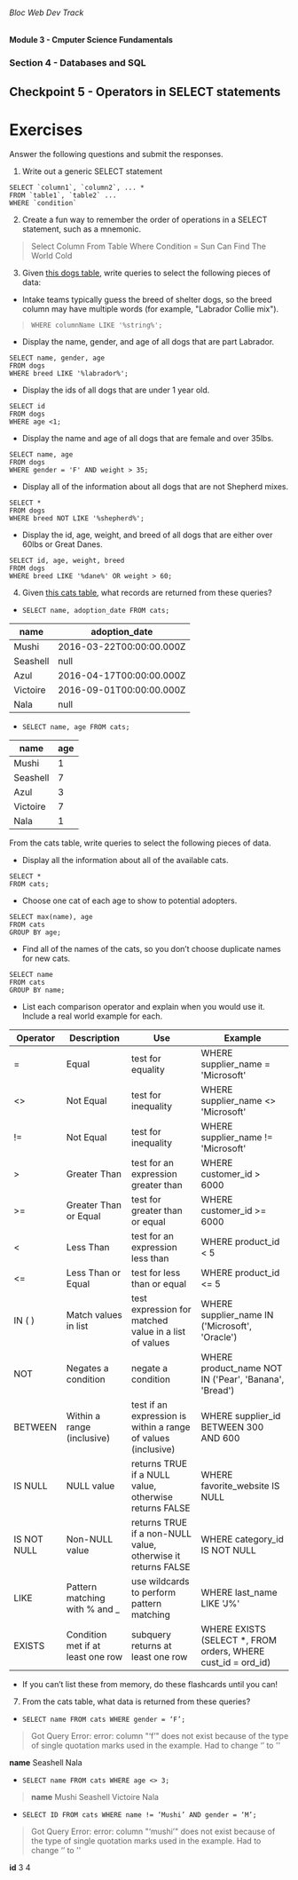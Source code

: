 ###### Bloc Web Dev Track
#### Module 3 - Cmputer Science Fundamentals
### Section 4 - Databases and SQL
## Checkpoint 5 - Operators in SELECT statements

# Exercises
Answer the following questions and submit the responses.

1. Write out a generic SELECT statement
```
SELECT `column1`, `column2`, ... *
FROM `table1`, `table2` ...
WHERE `condition`
```

2. Create a fun way to remember the order of operations in a SELECT statement, such as a mnemonic.
> Select Column From Table Where Condition = Sun Can Find The World Cold

3. Given [this dogs table](https://www.db-fiddle.com/f/kvD6xZQ14vRbpPe5muA92L/0), write queries to select the following pieces of data:

- Intake teams typically guess the breed of shelter dogs, so the breed column may have multiple words (for example, "Labrador Collie mix").
> `WHERE columnName LIKE '%string%';`

- Display the name, gender, and age of all dogs that are part Labrador.
```
SELECT name, gender, age
FROM dogs
WHERE breed LIKE '%labrador%';
```
- Display the ids of all dogs that are under 1 year old.
```
SELECT id
FROM dogs
WHERE age <1;
```
- Display the name and age of all dogs that are female and over 35lbs.
```
SELECT name, age
FROM dogs
WHERE gender = 'F' AND weight > 35;
```
- Display all of the information about all dogs that are not Shepherd mixes.
```
SELECT *
FROM dogs
WHERE breed NOT LIKE '%shepherd%';
```
- Display the id, age, weight, and breed of all dogs that are either over 60lbs or Great Danes.
```
SELECT id, age, weight, breed
FROM dogs
WHERE breed LIKE '%dane%' OR weight > 60;
```

4. Given [this cats table](https://www.db-fiddle.com/f/55ePhx9NLn7PzdGnebFaG7/0), what records are returned from these queries?

- `SELECT name, adoption_date FROM cats;`

|name | adoption_date |
|-----|-----|
|Mushi | 2016-03-22T00:00:00.000Z |
|Seashell|null|
|Azul|2016-04-17T00:00:00.000Z|
|Victoire|2016-09-01T00:00:00.000Z|
|Nala|null|

- `SELECT name, age FROM cats;`

|name|age|
|----|----|
|Mushi|1|
|Seashell|7|
|Azul|3|
|Victoire|7|
|Nala|1|

From the cats table, write queries to select the following pieces of data.

- Display all the information about all of the available cats.
```
SELECT *
FROM cats;
```
- Choose one cat of each age to show to potential adopters.
```
SELECT max(name), age
FROM cats
GROUP BY age;
```
- Find all of the names of the cats, so you don’t choose duplicate names for new cats.
```
SELECT name
FROM cats
GROUP BY name;
```
- List each comparison operator and explain when you would use it. Include a real world example for each.

|Operator | Description | Use | Example |
|-----|-----|-----|-----|
|=|Equal| test for equality | WHERE supplier_name = 'Microsoft' |
|<>|Not Equal| test for inequality  | WHERE supplier_name <> 'Microsoft' |
|!=|Not Equal| test for inequality  | WHERE supplier_name != 'Microsoft' |
|>|Greater Than| test for an expression greater than  | WHERE customer_id > 6000  |
|>=|Greater Than or Equal| test for greater than or equal  | WHERE customer_id >= 6000 |
|<|Less Than| test for an expression less than | WHERE product_id < 5  |
|<=|Less Than or Equal| test for less than or equal  | WHERE product_id <= 5|
|IN ( )|Match values in list| test expression for matched value in a list of values | WHERE supplier_name IN ('Microsoft', 'Oracle')  |
|NOT|Negates a condition| negate a condition | WHERE product_name NOT IN ('Pear', 'Banana', 'Bread') |
|BETWEEN|Within a range (inclusive)| test if an expression is within a range of values (inclusive)  | WHERE supplier_id BETWEEN 300 AND 600 |
|IS NULL| NULL value| returns TRUE if a NULL value, otherwise returns FALSE | WHERE favorite_website IS NULL|
|IS NOT NULL|Non-NULL value| returns TRUE if a non-NULL value, otherwise it returns FALSE | WHERE category_id IS NOT NULL  |
|LIKE|Pattern matching with % and _|  use wildcards to perform pattern matching  | WHERE last_name LIKE 'J%'  |
|EXISTS|Condition met if at least one row| subquery returns at least one row  | WHERE EXISTS (SELECT *, FROM orders, WHERE cust_id = ord_id) |

- If you can’t list these from memory, do these flashcards until you can!

7. From the cats table, what data is returned from these queries?
- `SELECT name FROM cats WHERE gender = ‘F’;`
> Got Query Error: error: column "‘f’" does not exist because of the type of single quotation marks used in the example.  Had to change ‘’ to ''

**name**
Seashell
Nala
- `SELECT name FROM cats WHERE age <> 3;`
> **name**
Mushi
Seashell
Victoire
Nala
- `SELECT ID FROM cats WHERE name != ‘Mushi’ AND gender = ‘M’;`
> Got Query Error: error: column "‘mushi’" does not exist because of the type of single quotation marks used in the example.  Had to change ‘’ to ''

**id**
3
4
